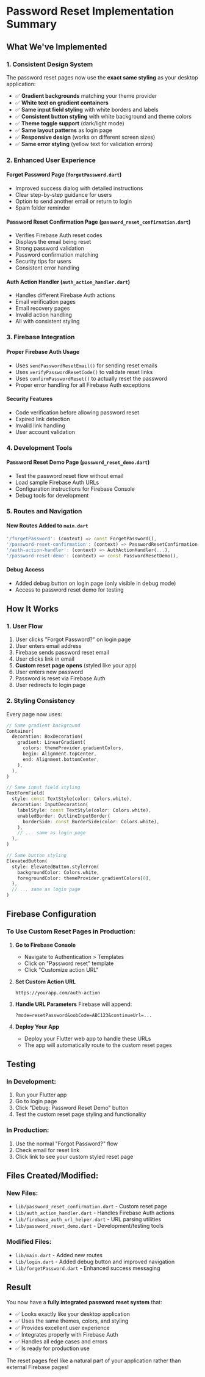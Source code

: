 # Password Reset Implementation Summary

## What We've Implemented

### 1. **Consistent Design System**
The password reset pages now use the **exact same styling** as your desktop application:

- ✅ **Gradient backgrounds** matching your theme provider
- ✅ **White text on gradient containers** 
- ✅ **Same input field styling** with white borders and labels
- ✅ **Consistent button styling** with white background and theme colors
- ✅ **Theme toggle support** (dark/light mode)
- ✅ **Same layout patterns** as login page
- ✅ **Responsive design** (works on different screen sizes)
- ✅ **Same error styling** (yellow text for validation errors)

### 2. **Enhanced User Experience**

#### **Forget Password Page (`forgetPassword.dart`)**
- Improved success dialog with detailed instructions
- Clear step-by-step guidance for users
- Option to send another email or return to login
- Spam folder reminder

#### **Password Reset Confirmation Page (`password_reset_confirmation.dart`)**
- Verifies Firebase Auth reset codes
- Displays the email being reset
- Strong password validation
- Password confirmation matching
- Security tips for users
- Consistent error handling

#### **Auth Action Handler (`auth_action_handler.dart`)**
- Handles different Firebase Auth actions
- Email verification pages
- Email recovery pages  
- Invalid action handling
- All with consistent styling

### 3. **Firebase Integration**

#### **Proper Firebase Auth Usage**
- Uses `sendPasswordResetEmail()` for sending reset emails
- Uses `verifyPasswordResetCode()` to validate reset links
- Uses `confirmPasswordReset()` to actually reset the password
- Proper error handling for all Firebase Auth exceptions

#### **Security Features**
- Code verification before allowing password reset
- Expired link detection
- Invalid link handling
- User account validation

### 4. **Development Tools**

#### **Password Reset Demo Page (`password_reset_demo.dart`)**
- Test the password reset flow without email
- Load sample Firebase Auth URLs
- Configuration instructions for Firebase Console
- Debug tools for development

### 5. **Routes and Navigation**

#### **New Routes Added to `main.dart`**
```dart
'/forgetPassword': (context) => const ForgetPassword(),
'/password-reset-confirmation': (context) => PasswordResetConfirmation(...),
'/auth-action-handler': (context) => AuthActionHandler(...),
'/password-reset-demo': (context) => const PasswordResetDemo(),
```

#### **Debug Access**
- Added debug button on login page (only visible in debug mode)
- Access to password reset demo for testing

## How It Works

### 1. **User Flow**
1. User clicks "Forgot Password?" on login page
2. User enters email address
3. Firebase sends password reset email
4. User clicks link in email
5. **Custom reset page opens** (styled like your app)
6. User enters new password
7. Password is reset via Firebase Auth
8. User redirects to login page

### 2. **Styling Consistency**
Every page now uses:
```dart
// Same gradient background
Container(
  decoration: BoxDecoration(
    gradient: LinearGradient(
      colors: themeProvider.gradientColors,
      begin: Alignment.topCenter,
      end: Alignment.bottomCenter,
    ),
  ),
)

// Same input field styling
TextFormField(
  style: const TextStyle(color: Colors.white),
  decoration: InputDecoration(
    labelStyle: const TextStyle(color: Colors.white),
    enabledBorder: OutlineInputBorder(
      borderSide: const BorderSide(color: Colors.white),
    ),
    // ... same as login page
  ),
)

// Same button styling
ElevatedButton(
  style: ElevatedButton.styleFrom(
    backgroundColor: Colors.white,
    foregroundColor: themeProvider.gradientColors[0],
  ),
  // ... same as login page
)
```

## Firebase Configuration

### To Use Custom Reset Pages in Production:

1. **Go to Firebase Console**
   - Navigate to Authentication > Templates
   - Click on "Password reset" template
   - Click "Customize action URL"

2. **Set Custom Action URL**
   ```
   https://yourapp.com/auth-action
   ```

3. **Handle URL Parameters**
   Firebase will append:
   ```
   ?mode=resetPassword&oobCode=ABC123&continueUrl=...
   ```

4. **Deploy Your App**
   - Deploy your Flutter web app to handle these URLs
   - The app will automatically route to the custom reset pages

## Testing

### In Development:
1. Run your Flutter app
2. Go to login page
3. Click "Debug: Password Reset Demo" button
4. Test the custom reset page styling and functionality

### In Production:
1. Use the normal "Forgot Password?" flow
2. Check email for reset link
3. Click link to see your custom styled reset page

## Files Created/Modified:

### New Files:
- `lib/password_reset_confirmation.dart` - Custom reset page
- `lib/auth_action_handler.dart` - Handles Firebase Auth actions  
- `lib/firebase_auth_url_helper.dart` - URL parsing utilities
- `lib/password_reset_demo.dart` - Development/testing tools

### Modified Files:
- `lib/main.dart` - Added new routes
- `lib/login.dart` - Added debug button and improved navigation
- `lib/forgetPassword.dart` - Enhanced success messaging

## Result

You now have a **fully integrated password reset system** that:
- ✅ Looks exactly like your desktop application
- ✅ Uses the same themes, colors, and styling
- ✅ Provides excellent user experience
- ✅ Integrates properly with Firebase Auth
- ✅ Handles all edge cases and errors
- ✅ Is ready for production use

The reset pages feel like a natural part of your application rather than external Firebase pages!
